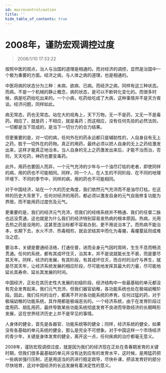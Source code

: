 ```yaml
---
id: macrocontrolcaution 
title: ''
hide_table_of_contents: true
---
```


# 2008年，谨防宏观调控过度

> 2008/1/10 17:33:22

<div style={{color: '#FF0000', fontWeight: '500', fontSize: '18px'}}>

按照中医的观点，治人与治国的道理是相通的。而对经济的调控，显然是治国中一个极为重要的方面。经济之病，与人体之病的道理，也是相通的。

 

中医将病的状态分为三种：未病、欲病、已病。而经济之病，同样有这三种状态。而病，不是一个机械的静止概念，病的状态，是可以不断转化变化的。而很多时候，病是吃药给吃出来的。一个小病，吃药给吃成了大病，这种事情并不是天方夜谈。经济问题，同样如此。

 

病无常态，药也无常态。站在大的视角上，天下万物，无一不是药，又无一不是毒药。相应了，就是药；不相应，就是毒药；而这相应，没有任何先验的必然法则，一切都是当下现成的，是当下一切分力的合力结果。

 

但更重要的是，对一切的病，任何外在的药永远都只是辅助性的，人自身自有无上之药，胜于一切外在的药物。真正的用药，最终必须以把人自身的无上之药给激发出来，这样才能真正地治本。当人自身的无上之药激发出来后，才能不治而治，否则，天天吃药，神药也要变毒药。

 

此外，用药也要因人而异，一个元气充沛的少年与一个油尽灯枯的老者，即使同样的病，用的药也不可能相同。同样，同一个人，在人生的不同阶段、在不同的地理环境下、不同的季节中，同样的病，用的药也不可能相同。

 

对于中国经济，站在一个大的历史角度，我们依然元气充沛而不是油尽灯枯。在这样的历史大背景下，任何对经济的用药，都必须以激发自身的元气自我修复功能为界限，而不能用药过度伤及元气。

 

更重要的是，我们的经济元气充沛，但我们的经络系统并不畅通、我们的任督二脉也远没贯通，这也就是为什么我们的经济特别容易发热病的根本原因。热病，光用去热之药是没用的，这甚至连治标都不容易办到，更不用说治本了。而热病不能治本，长期下去，水火不济、热毒相煎，就会淤结其中而化为毒瘤，毒瘤蔓延则成难治之症。

 

要治本，关键是要通经活络，打通任督，进而全身元气因时周转，生生不息而畅流贯通。任何的系统，都有其成坏住灭，治其本，并不是说就能长生不衰，而是要尽其天年。同样，经济的发展，有其阶段，有其成坏住灭，而合时的治疗与养生，就是尽其天年，让经济系统发展的相应阶段，尽可能地发挥其最大的力量，尽可能地延长其寿命、延长其发展的时间。

 

中国经济，正处在其历史性大发展的初级阶段，经济结构中一些最基础的单元都没有完全发育起来。我们元气充沛，但我们器官幼稚，各功能系统也处在极端幼稚阶段。因此，我们任何的治疗，都离不开对各功能系统的养育。任何过猛的药，对于极端幼稚的功能系统，其作用都是极端恶劣的。一个经济系统，由于在发育阶段过度用药、胡乱用药，最终导致某些功能系统彻底发育不良进而导致经济的长期畸形发展，这在世界经济历史上并不是罕见的事情。

 

人身体的健全，首先是各器官、功能系统等的健全；同样，经济系统的健全，如果没有各基础的单元系统的健全，那么是完全不可想象。对于中国这样一个市场经济的青少年，关键是身体发育的健全，离开这一点，任何疾病的治疗都毫无意义。

 

2008年，谨防宏观调控过度，就是因为我们的经济现在正处在青春期发育的关键时期，但我们很多最基础的单元并没有达到应有的发育水平，这时候，是用猛药把一些病状强行压制，还是用适当的药进行稳定疏导，尽快补课，把该发育好的部分尽快培育，这对中国经济的长远发展有着决定性的意义。

</div>